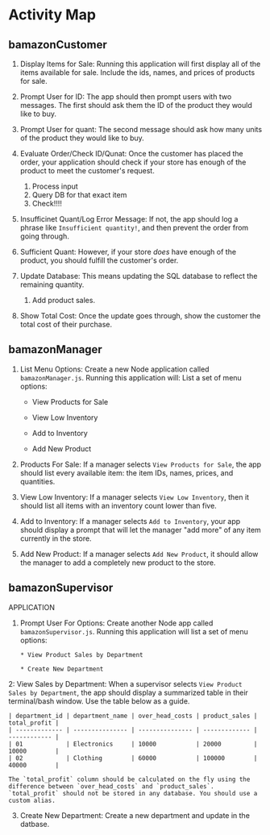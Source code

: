 # Activity Map

## bamazonCustomer

1. Display Items for Sale: Running this application will first display all of the items available for sale. Include the ids, names, and prices of products for sale.

2. Prompt User for ID: The app should then prompt users with two messages. The first should ask them the ID of the product they would like to buy.

3. Prompt User for quant: The second message should ask how many units of the product they would like to buy.

4. Evaluate Order/Check ID/Qunat: Once the customer has placed the order, your application should check if your store has enough of the product to meet the customer's request.
	1. Process input
	2. Query DB for that exact item
	3. Check!!!!

5. Insufficinet Quant/Log Error Message: If not, the app should log a phrase like `Insufficient quantity!`, and then prevent the order from going through.

6. Sufficient Quant: However, if your store _does_ have enough of the product, you should fulfill the customer's order.
7. Update Database: This means updating the SQL database to reflect the remaining quantity.
	1. Add product sales.

8. Show Total Cost: Once the update goes through, show the customer the total cost of their purchase.

## bamazonManager

1. List Menu Options: Create a new Node application called `bamazonManager.js`. Running this application will: List a set of menu options:

    * View Products for Sale
    
    * View Low Inventory
    
    * Add to Inventory
    
    * Add New Product

2. Products For Sale: If a manager selects `View Products for Sale`, the app should list every available item: the item IDs, names, prices, and quantities.

3. View Low Inventory:  If a manager selects `View Low Inventory`, then it should list all items with an inventory count lower than five.

4. Add to Inventory:  If a manager selects `Add to Inventory`, your app should display a prompt that will let the manager "add more" of any item currently in the store.

5. Add New Product: If a manager selects `Add New Product`, it should allow the manager to add a completely new product to the store.


## bamazonSupervisor


	   
APPLICATION

1. Prompt User For Options: Create another Node app called `bamazonSupervisor.js`. Running this application will list a set of menu options:

	   * View Product Sales by Department
	   
	   * Create New Department

2: View Sales by Department: When a supervisor selects `View Product Sales by Department`, the app should display a summarized table in their terminal/bash window. Use the table below as a guide.

	| department_id | department_name | over_head_costs | product_sales | total_profit |
	| ------------- | --------------- | --------------- | ------------- | ------------ |
	| 01            | Electronics     | 10000           | 20000         | 10000        |
	| 02            | Clothing        | 60000           | 100000        | 40000        |

	The `total_profit` column should be calculated on the fly using the difference between `over_head_costs` and `product_sales`. `total_profit` should not be stored in any database. You should use a custom alias.

3. Create New Department: Create a new department and update in the datbase. 

